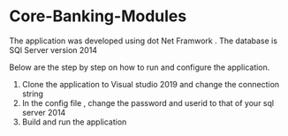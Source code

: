 # Core-Banking-Modules

The application was developed using dot Net Framwork . The database is SQl Server version 2014

Below are the step by step on how to run and configure the application.

1. Clone the application to Visual studio 2019 and change the connection string 
2. In the config file , change the password and userid to that of your sql server 2014
3. Build and run the application
